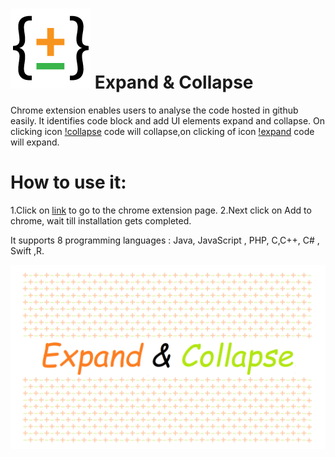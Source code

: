 #  ![Expand & Collapse](https://github.com/achamsanjeeva/ExpandCollapse/blob/main/images/128x128.png) Expand & Collapse


Chrome extension enables users to analyse the code hosted in github easily. It identifies code block and add UI elements expand and collapse.
On clicking icon [!collapse](https://github.com/achamsanjeeva/ExpandCollapse/blob/main/images/collapse.png) code will collapse,on clicking of icon [!expand](https://github.com/achamsanjeeva/ExpandCollapse/blob/main/images/expand.png) code will expand.

# How to use it:

1.Click on [link](https://chrome.google.com/webstore/detail/expand-collapse/odeomhdjffbnnobalkalehmidefcdmkn?utm_source=adwords&utm_medium=cpc&utm_campaign=subscribers&gclid=Cj0KCQiAvbiBBhD-ARIsAGM48bxrRaUgaJy9apgCj90qcki0YDD1TrXfUXylQoYiN6MhU5vgLEhqmuIaAsjNEALw_wcB)   to go to the chrome extension page.
2.Next click on Add to chrome, wait till installation gets completed.

It supports 8 programming languages :  Java, JavaScript , PHP, C,C++, C# , Swift ,R.

![Expand & Collapse Video](https://github.com/achamsanjeeva/ExpandCollapse/blob/main/images/demo.gif)
